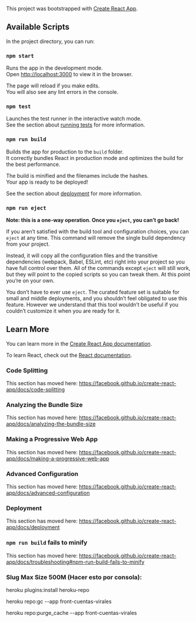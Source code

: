 <!-- @format -->

This project was bootstrapped with [Create React App](https://github.com/facebook/create-react-app).

## Available Scripts

In the project directory, you can run:

### `npm start`

Runs the app in the development mode.<br /> Open [http://localhost:3000](http://localhost:3000) to view it in the
browser.

The page will reload if you make edits.<br /> You will also see any lint errors in the console.

### `npm test`

Launches the test runner in the interactive watch mode.<br /> See the section about
[running tests](https://facebook.github.io/create-react-app/docs/running-tests) for more information.

### `npm run build`

Builds the app for production to the `build` folder.<br /> It correctly bundles React in production mode and optimizes
the build for the best performance.

The build is minified and the filenames include the hashes.<br /> Your app is ready to be deployed!

See the section about [deployment](https://facebook.github.io/create-react-app/docs/deployment) for more information.

### `npm run eject`

**Note: this is a one-way operation. Once you `eject`, you can’t go back!**

If you aren’t satisfied with the build tool and configuration choices, you can `eject` at any time. This command will
remove the single build dependency from your project.

Instead, it will copy all the configuration files and the transitive dependencies (webpack, Babel, ESLint, etc) right
into your project so you have full control over them. All of the commands except `eject` will still work, but they will
point to the copied scripts so you can tweak them. At this point you’re on your own.

You don’t have to ever use `eject`. The curated feature set is suitable for small and middle deployments, and you
shouldn’t feel obligated to use this feature. However we understand that this tool wouldn’t be useful if you couldn’t
customize it when you are ready for it.

## Learn More

You can learn more in the
[Create React App documentation](https://facebook.github.io/create-react-app/docs/getting-started).

To learn React, check out the [React documentation](https://reactjs.org/).

### Code Splitting

This section has moved here: https://facebook.github.io/create-react-app/docs/code-splitting

### Analyzing the Bundle Size

This section has moved here: https://facebook.github.io/create-react-app/docs/analyzing-the-bundle-size

### Making a Progressive Web App

This section has moved here: https://facebook.github.io/create-react-app/docs/making-a-progressive-web-app

### Advanced Configuration

This section has moved here: https://facebook.github.io/create-react-app/docs/advanced-configuration

### Deployment

This section has moved here: https://facebook.github.io/create-react-app/docs/deployment

### `npm run build` fails to minify

This section has moved here:
https://facebook.github.io/create-react-app/docs/troubleshooting#npm-run-build-fails-to-minify

### Slug Max Size 500M (Hacer esto por consola):

heroku plugins:install heroku-repo

heroku repo:gc --app front-cuentas-virales

heroku repo:purge_cache --app front-cuentas-virales
